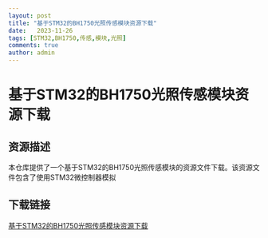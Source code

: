 ```yaml
---
layout: post
title: "基于STM32的BH1750光照传感模块资源下载"
date:   2023-11-26
tags: [STM32,BH1750,传感,模块,光照]
comments: true
author: admin
---
```

# 基于STM32的BH1750光照传感模块资源下载

## 资源描述

本仓库提供了一个基于STM32的BH1750光照传感模块的资源文件下载。该资源文件包含了使用STM32微控制器模拟

## 下载链接

[基于STM32的BH1750光照传感模块资源下载](https://pan.quark.cn/s/37661cabb925)